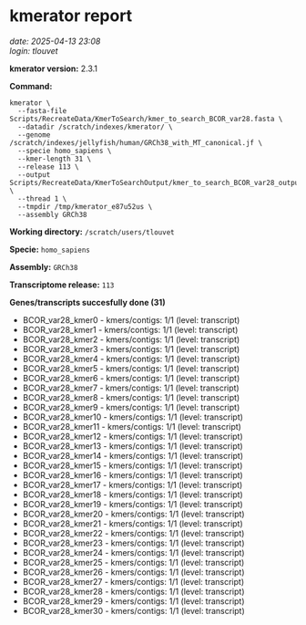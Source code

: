 # kmerator report
*date: 2025-04-13 23:08*  
*login: tlouvet*

**kmerator version:** 2.3.1

**Command:**

```
kmerator \
  --fasta-file Scripts/RecreateData/KmerToSearch/kmer_to_search_BCOR_var28.fasta \
  --datadir /scratch/indexes/kmerator/ \
  --genome /scratch/indexes/jellyfish/human/GRCh38_with_MT_canonical.jf \
  --specie homo_sapiens \
  --kmer-length 31 \
  --release 113 \
  --output Scripts/RecreateData/KmerToSearchOutput/kmer_to_search_BCOR_var28_output \
  --thread 1 \
  --tmpdir /tmp/kmerator_e87u52us \
  --assembly GRCh38
```

**Working directory:** `/scratch/users/tlouvet`

**Specie:** `homo_sapiens`

**Assembly:** `GRCh38`

**Transcriptome release:** `113`

**Genes/transcripts succesfully done (31)**

- BCOR_var28_kmer0 - kmers/contigs: 1/1 (level: transcript)
- BCOR_var28_kmer1 - kmers/contigs: 1/1 (level: transcript)
- BCOR_var28_kmer2 - kmers/contigs: 1/1 (level: transcript)
- BCOR_var28_kmer3 - kmers/contigs: 1/1 (level: transcript)
- BCOR_var28_kmer4 - kmers/contigs: 1/1 (level: transcript)
- BCOR_var28_kmer5 - kmers/contigs: 1/1 (level: transcript)
- BCOR_var28_kmer6 - kmers/contigs: 1/1 (level: transcript)
- BCOR_var28_kmer7 - kmers/contigs: 1/1 (level: transcript)
- BCOR_var28_kmer8 - kmers/contigs: 1/1 (level: transcript)
- BCOR_var28_kmer9 - kmers/contigs: 1/1 (level: transcript)
- BCOR_var28_kmer10 - kmers/contigs: 1/1 (level: transcript)
- BCOR_var28_kmer11 - kmers/contigs: 1/1 (level: transcript)
- BCOR_var28_kmer12 - kmers/contigs: 1/1 (level: transcript)
- BCOR_var28_kmer13 - kmers/contigs: 1/1 (level: transcript)
- BCOR_var28_kmer14 - kmers/contigs: 1/1 (level: transcript)
- BCOR_var28_kmer15 - kmers/contigs: 1/1 (level: transcript)
- BCOR_var28_kmer16 - kmers/contigs: 1/1 (level: transcript)
- BCOR_var28_kmer17 - kmers/contigs: 1/1 (level: transcript)
- BCOR_var28_kmer18 - kmers/contigs: 1/1 (level: transcript)
- BCOR_var28_kmer19 - kmers/contigs: 1/1 (level: transcript)
- BCOR_var28_kmer20 - kmers/contigs: 1/1 (level: transcript)
- BCOR_var28_kmer21 - kmers/contigs: 1/1 (level: transcript)
- BCOR_var28_kmer22 - kmers/contigs: 1/1 (level: transcript)
- BCOR_var28_kmer23 - kmers/contigs: 1/1 (level: transcript)
- BCOR_var28_kmer24 - kmers/contigs: 1/1 (level: transcript)
- BCOR_var28_kmer25 - kmers/contigs: 1/1 (level: transcript)
- BCOR_var28_kmer26 - kmers/contigs: 1/1 (level: transcript)
- BCOR_var28_kmer27 - kmers/contigs: 1/1 (level: transcript)
- BCOR_var28_kmer28 - kmers/contigs: 1/1 (level: transcript)
- BCOR_var28_kmer29 - kmers/contigs: 1/1 (level: transcript)
- BCOR_var28_kmer30 - kmers/contigs: 1/1 (level: transcript)
